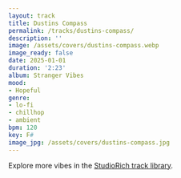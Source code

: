 ```yaml
---
layout: track
title: Dustins Compass
permalink: /tracks/dustins-compass/
description: ''
image: /assets/covers/dustins-compass.webp
image_ready: false
date: 2025-01-01
duration: '2:23'
album: Stranger Vibes
mood:
- Hopeful
genre:
- lo-fi
- chillhop
- ambient
bpm: 120
key: F#
image_jpg: /assets/covers/dustins-compass.jpg
---
```


Explore more vibes in the [StudioRich track library](/tracks/).
